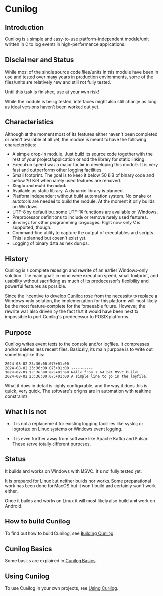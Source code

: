 
# Cunilog

## Introduction

Cunilog is a simple and easy-to-use platform-independent module/unit written
in C to log events in high-performance applications.

## Disclaimer and Status

While most of the single source code files/units in this module have been in use
and tested over many years in production environments, some of the files/units
are relatively new and still not fully tested.

Until this task is finished, use at your own risk!

While the module is being tested, interfaces might also still change as long as ideal versions haven't been worked out yet.

## Characteristics

Although at the moment most of its features either haven't been completed or
aren't available at all yet, the module is meant to have the following
characteristics:

- A simple drop-in module. Just build its source code together with
	the rest of your project/application or add the library for static linking.
- Execution speed was a major factor in developing this module. It is very fast
	and outperforms other logging facilities.
- Small footprint. The goal is to keep it below 50 KiB of binary code and below
	20 KiB when rarely used features are removed.
- Single and multi-threaded.
- Available as static library. A dynamic library is planned.
- Platform independent without build automation system. No cmake or autotools
	are needed to build the module. At the moment it only builds on Windows.
- UTF-8 by default but some UTF-16 functions are available on Windows.
- Preprocessor definitions to include or remove rarely used features.
- Bindings for other programming languages. Right now only C is supported, though.
- Command-line utility to capture the output of executables and scripts.
	This is planned but doesn't exist yet.
- Logging of binary data as hex dumps.

## History

Cunilog is a complete redesign and rewrite of an earlier Windows-only solution.
The main goals in mind were execution speed, small footprint, and usability
without sacrificing as much of its predecessor's flexibility and powerful
features as possible.

Since the incentive to develop Cunilog rose from the necessity to replace a
Windows-only solution, the implementation for this platform will most likely
be the most feature-complete for the forseeable future. However, the rewrite
was also driven by the fact that it would have been next to impossible to port
Cunilog's predecessor to POSIX platforms.

## Purpose

Cunilog writes event texts to the console and/or logfiles. It compresses and/or
deletes less recent files. Basically, its main purpose is to write out something
like this:

	2024-08-02 23:36:00.076+01:00 
	2024-08-02 23:36:00.076+01:00 ----------
	2024-08-02 23:36:00.076+01:00 Hello from a 64 bit MSVC build!
	2024-08-02 23:36:00.076+01:00 A simple line to go in the logfile.

What it does in detail is highly configurable, and the way it does this is quick,
very quick. The software's origins are in automation with realtime constraints.

## What it is not

- It is not a replacement for existing logging facilities like syslog or logrotate
	on Linux systems or Windows event logging.

- It is even further away from software like Apache Kafka and Pulsar. These serve
	totally different purposes.

## Status

It builds and works on Windows with MSVC. It's not fully tested yet.

It is prepared for Linux but neither builds nor works. Some preparational work
has been done for MacOS but it won't build and certainly won't work either.

Once it builds and works on Linux it will most likely also build and work on
Android.

## How to build Cunilog

To find out how to build Cunilog, see [Building Cunilog](building.md).

## Cunilog Basics

Some basics are explained in [Cunilog Basics](basics.md).

## Using Cunilog

To use Cunilog in your own projects, see [Using Cunilog](using.md).

